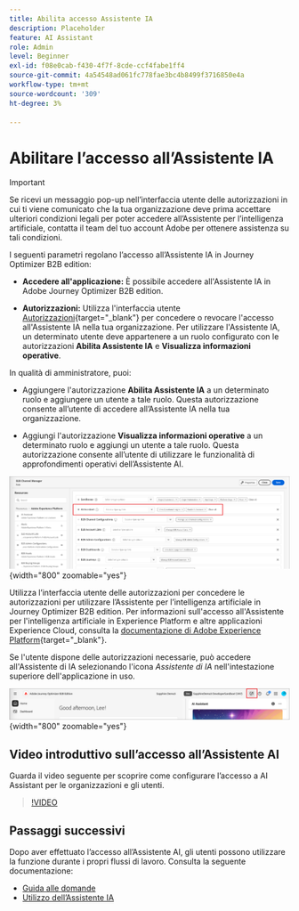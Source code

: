 ```yaml
---
title: Abilita accesso Assistente IA
description: Placeholder
feature: AI Assistant
role: Admin
level: Beginner
exl-id: f08e0cab-f430-4f7f-8cde-ccf4fabe1ff4
source-git-commit: 4a54548ad061fc778fae3bc4b8499f3716850e4a
workflow-type: tm+mt
source-wordcount: '309'
ht-degree: 3%

---
```


# Abilitare l’accesso all’Assistente IA

>[!IMPORTANT]
>
>Se ricevi un messaggio pop-up nell’interfaccia utente delle autorizzazioni in cui ti viene comunicato che la tua organizzazione deve prima accettare ulteriori condizioni legali per poter accedere all’Assistente per l’intelligenza artificiale, contatta il team del tuo account Adobe per ottenere assistenza su tali condizioni.

I seguenti parametri regolano l’accesso all’Assistente IA in Journey Optimizer B2B edition:

* **Accedere all&#39;applicazione:** È possibile accedere all&#39;Assistente IA in Adobe Journey Optimizer B2B edition.

* **Autorizzazioni:** Utilizza l&#39;interfaccia utente [Autorizzazioni](https://experienceleague.adobe.com/it/docs/experience-platform/access-control/abac/permissions-ui/permissions){target="_blank"} per concedere o revocare l&#39;accesso all&#39;Assistente IA nella tua organizzazione. Per utilizzare l&#39;Assistente IA, un determinato utente deve appartenere a un ruolo configurato con le autorizzazioni **Abilita Assistente IA** e **Visualizza informazioni operative**.

In qualità di amministratore, puoi:

* Aggiungere l&#39;autorizzazione **Abilita Assistente IA** a un determinato ruolo e aggiungere un utente a tale ruolo. Questa autorizzazione consente all’utente di accedere all’Assistente IA nella tua organizzazione.

* Aggiungi l&#39;autorizzazione **Visualizza informazioni operative** a un determinato ruolo e aggiungi un utente a tale ruolo. Questa autorizzazione consente all’utente di utilizzare le funzionalità di approfondimenti operativi dell’Assistente AI.

![Assegnare le autorizzazioni dell&#39;Assistente AI](./assets/ai-assistant-permissions.png){width="800" zoomable="yes"}

Utilizza l’interfaccia utente delle autorizzazioni per concedere le autorizzazioni per utilizzare l’Assistente per l’intelligenza artificiale in Journey Optimizer B2B edition. Per informazioni sull&#39;accesso all&#39;Assistente per l&#39;intelligenza artificiale in Experience Platform e altre applicazioni Experience Cloud, consulta la [documentazione di Adobe Experience Platform](https://experienceleague.adobe.com/it/docs/experience-platform/ai-assistant/access){target="_blank"}.

Se l&#39;utente dispone delle autorizzazioni necessarie, può accedere all&#39;Assistente di IA selezionando l&#39;icona _Assistente di IA_ nell&#39;intestazione superiore dell&#39;applicazione in uso.

![Icona Assistente IA nell&#39;intestazione dell&#39;applicazione](./assets/ai-assistant-icon-header.png){width="800" zoomable="yes"}

## Video introduttivo sull’accesso all’Assistente AI

Guarda il video seguente per scoprire come configurare l’accesso a AI Assistant per le organizzazioni e gli utenti.

>[!VIDEO](https://video.tv.adobe.com/v/3436470/?learn=on)

## Passaggi successivi

Dopo aver effettuato l’accesso all’Assistente AI, gli utenti possono utilizzare la funzione durante i propri flussi di lavoro. Consulta la seguente documentazione:

* [Guida alle domande](./question-guidance.md)
* [Utilizzo dell’Assistente IA](./use-ai-assistant.md)
